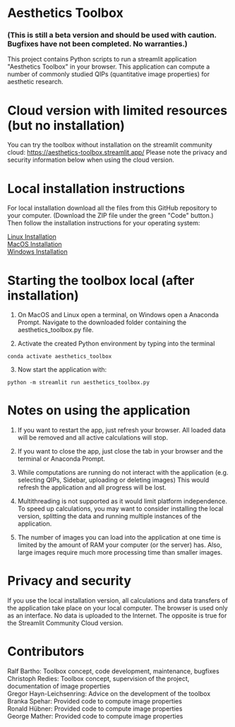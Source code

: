 # Aesthetics Toolbox

### (This is still a beta version and should be used with caution. Bugfixes have not been completed. No warranties.)

This project contains Python scripts to run a streamlit application "Aesthetics Toolbox" in your browser. This application can compute a number of commonly studied QIPs (quantitative image properties) for aesthetic research.

# Cloud version with limited resources (but no installation)

You can try the toolbox without installation on the streamlit community cloud: https://aesthetics-toolbox.streamlit.app/ Please note the privacy and security information below when using the cloud version.

# Local installation instructions

For local installation download all the files from this GitHub repository to your computer. (Download the ZIP file under the green "Code" button.) Then follow the installation instructions for your operating system:

[Linux Installation](docs/InstallationInstructions_Linux.md) \
[MacOS Installation](docs/InstallationInstructions_MacOS.md)  \
[Windows Installation](docs/InstallationInstructions_Windows.md) 

# Starting the toolbox local (after installation)

1. On MacOS and Linux open a terminal, on Windows open a Anaconda Prompt. Navigate to the downloaded folder containing the aesthetics_toolbox.py file.

2. Activate the created Python environment by typing into the terminal
```shell
conda activate aesthetics_toolbox
```
3. Now start the application with:

```shell
python -m streamlit run aesthetics_toolbox.py
 ```

# Notes on using the application

1. If you want to restart the app, just refresh your browser. All loaded data will be removed and all active calculations will stop.

2. If you want to close the app, just close the tab in your browser and the terminal or Anaconda Prompt.

3. While computations are running do not interact with the application (e.g. selecting QIPs, Sidebar, uploading or deleting images) This would refresh the application and all progress will be lost.

4. Multithreading is not supported as it would limit platform independence. To speed up calculations, you may want to consider installing the local version, splitting the data and running multiple instances of the application.

5. The number of images you can load into the application at one time is limited by the amount of RAM your computer (or the server) has. Also, large images require much more processing time than smaller images.

# Privacy and security
If you use the local installation version, all calculations and data transfers of the application take place on your local computer. The browser is used only as an interface. No data is uploaded to the Internet. The opposite is true for the Streamlit Community Cloud version.

# Contributors
Ralf Bartho: Toolbox concept, code development, maintenance, bugfixes <br />
Christoph Redies: Toolbox concept, supervision of the project, documentation of image properties <br />
Gregor Hayn-Leichsenring: Advice on the development of the toolbox <br />
Branka Spehar: Provided code to compute image properties <br />
Ronald Hübner: Provided code to compute image properties <br />
George Mather: Provided code to compute image properties <br />

